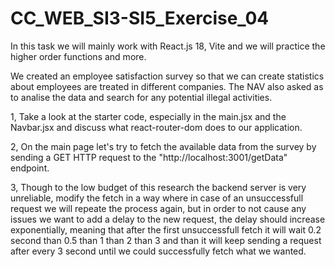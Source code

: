 # CC_WEB_SI3-SI5_Exercise_04
In this task we will mainly work with React.js 18, Vite and we will practice the higher order functions and more.

We created an employee satisfaction survey so that we can create statistics about employees are treated in different companies. The NAV also asked as to analise the data
and search for any potential illegal activities.

1, Take a look at the starter code, especially in the main.jsx and the Navbar.jsx and discuss what react-router-dom does to our application.

2, On the main page let's try to fetch the available data from the survey by sending a GET HTTP request to the "http://localhost:3001/getData" endpoint.

3, Though to the low budget of this research the backend server is very unreliable, modify the fetch in a way where in case of an unsuccessfull request we will repeate the process again,
    but in order to not cause any issues we want to add a delay to the new request, the delay should increase exponentially, 
    meaning that after the first unsuccessfull fetch it will wait 0.2 second than 0.5 than 1 than 2 than 3 and than it will keep sending a request after every 3 second until we could successfully fetch what we wanted.